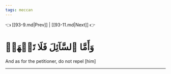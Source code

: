 ```yaml
---
tags: meccan
---
```


👈 [[93-9.md|Prev]] | [[93-11.md|Next]] 👉

# وَأَمَّا ٱلسَّآئِلَ فَلَا تَنۡهَرۡ

And as for the petitioner, do not repel [him]

---

